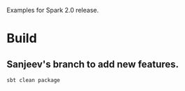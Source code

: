 Examples for Spark 2.0 release.

# Build
## Sanjeev's branch to add new features.

    sbt clean package